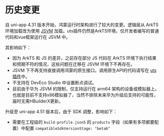 # 历史变更

自 uni-app 4.31 版本开始，鸿蒙运行时架构进行了较大的变更。逻辑层从 ArkTS 环境加载改为使用 [JSVM](https://developer.huawei.com/consumer/cn/doc/harmonyos-guides-V5/jsvm-introduction-V5) 加载。uts插件仍然是ArkTS环境，仅开发者编写的普通代码和vue框架运行在 JSVM 中。

其影响如下：

- 因为 ArkTS 和 JS 的差异，之前存在部分 JS 代码在 ArkTS 环境下执行结果和预期不符的情况，这些问题在迁移在 JSVM 环境下不再存在。
- JSVM 下不再支持直接调用鸿蒙的原生接口。调用原生API的代码请写在 [uts 插件](https://doc.dcloud.net.cn/uni-app-x/plugin/uts-for-harmony.html)中。
- 不支持在 DevEco Studio 中设置断点调试。
- 目前由于华为 JSVM 的限制，仅支持运行在 arm64 架构的设备或模拟器上。也就是目前不支持x86模拟器了，当然不排除未来华为升级后支持的可能性，届时无需HBuilderX更新。

升级至 uni-app 4.51 版本后，由于 SDK 调整，影响如下：

- 需要在工程级的 `build-profile.json5` 的 `products` 字段（如果有多项都要配置）中配置 `compatibleSdkVersionStage: "beta6"`
